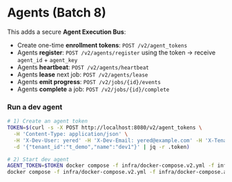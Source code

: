 # Agents (Batch 8)

This adds a secure **Agent Execution Bus**:

- Create one-time **enrollment tokens**: `POST /v2/agent_tokens`
- Agents **register**: `POST /v2/agents/register` using the token → receive `agent_id` + `agent_key`
- Agents **heartbeat**: `POST /v2/agents/heartbeat`
- Agents **lease** next job: `POST /v2/agents/lease`
- Agents **emit progress**: `POST /v2/jobs/{id}/events`
- Agents **complete** a job: `POST /v2/jobs/{id}/complete`

### Run a dev agent

```bash
# 1) Create an agent token
TOKEN=$(curl -s -X POST http://localhost:8080/v2/agent_tokens \
  -H 'Content-Type: application/json' \
  -H 'X-Dev-User: yered' -H 'X-Dev-Email: yered@example.com' -H 'X-Tenant-Id: t_demo' \
  -d '{"tenant_id":"t_demo","name":"dev1"}' | jq -r .token)

# 2) Start dev agent
AGENT_TOKEN=$TOKEN docker compose -f infra/docker-compose.v2.yml -f infra/docker-compose.agents.yml up --build -d agent_dev1
docker compose -f infra/docker-compose.v2.yml -f infra/docker-compose.agents.yml logs -f agent_dev1
```
